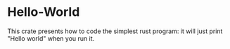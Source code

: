 # Hello-World

This crate presents how to code the simplest rust program:
it will just print "Hello world" when you run it.